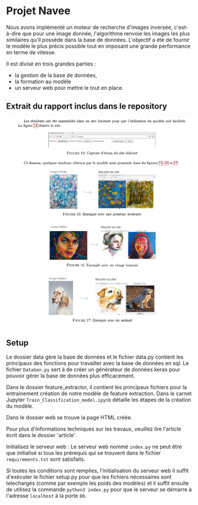 # Projet Navee

Nous avons implémenté un moteur de recherche d'images inversée, c'est-à-dire que pour une image donnée, l'algorithme renvoie les images les plus similaires qu'il possède dans la base de données. L'objectif a été de fournir le modèle le plus précis possible tout en imposant une grande performance en terme de vitesse.

Il est divisé en trois grandes parties :

- la gestion de la base de données,
- la formation au modèle
- un serveur web pour mettre le tout en place.



## Extrait du rapport inclus dans le repository

![extrait_rapport](ressources/extrait_rapport.png)



## Setup

Le dossier data gère la base de données et le fichier data.py contient les
principaux des fonctions pour travailler avec la base de données en sql.
 Le fichier `DataGen.py` sert à de créer un générateur de données keras pour
pouvoir gérer la base de données plus efficacement.

Dans le dossier feature_extractor, il contient les principaux fichiers pour la
entrainement création de notre modèle de feature extraction.
Dans le carnet Jupyter `Train_Classification_model.ipynb` détaille les étapes
de la création du modèle.

Dans le dossier web se trouve la page HTML créée.

Pour plus d'informations techniques sur les travaux, veuillez lire l'article
écrit dans le dossier 'article'.

Initialisez le serveur web : Le serveur web nommé `index.py` ne peut être que
initialisé si tous les prérequis qui se trouvent dans le fichier
`requirements.txt` sont satisfaits.

Si toutes les conditions sont remplies, l'initialisation du serveur web
il suffit d'exécuter le fichier setup.py pour que les fichiers nécessaires
sont telechargés (comme par exemple les poids des modèles) et il suffit ensuite
de utilisez la commande `python3 index.py` pour que le serveur se démarre
à l'adresse `localhost` à la porte `80`.
